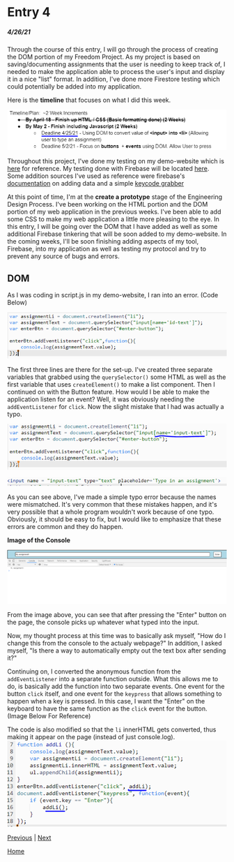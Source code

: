 # Entry 4
##### 4/26/21

Through the course of this entry, I will go through the process of creating the DOM portion of my Freedom Project. As my project is based on saving/documenting assignments that the user is needing to keep track of, I needed to make the application able to process the user's input and display it in a nice "list" format. In addition, I've done more Firestore testing which could potentially be added into my application.

Here is the **timeline** that focuses on what I did this week.

![timeline](entry-snips/entry04-screenshots/timeline.png)

Throughout this project, I've done my testing on my demo-website which is [here](https://ide-28ce95ffd3744292bda1b0e1ac9b55a5-8081.cs50.ws/index.html) for reference. My testing done with Firebase will be located [here](https://replit.com/@SamLee5/Testing-FireStore#script.js). Some addition sources I've used as reference were firebase's [documentation](https://firebase.google.com/docs/firestore/manage-data/add-data) on adding data and a simple [keycode grabber](https://keycode.info/)

At this point of time, I'm at the **create a prototype** stage of the Engineering Design Process. I've been working on the HTML portion and the DOM portion of my web application in the previous weeks. I've been able to add some CSS to make my web application a little more pleasing to the eye. In this entry, I will be going over the DOM that I have added as well as some additional Firebase tinkering that will be soon added to my demo-website. In the coming weeks, I'll be soon finishing adding aspects of my tool, Firebase, into my application as well as testing my protocol and try to prevent any source of bugs and errors.

## DOM

As I was coding in script.js in my demo-website, I ran into an error. (Code Below)

![error1](entry-snips/entry04-screenshots/error1.png)

The first three lines are there for the set-up. I've created three separate variables that grabbed using the `querySelector()` some HTML as well as the first variable that uses `createElement()` to make a list component. Then I continued on with the Button feature. How would I be able to make the application listen for an event? Well, it was obviously needing the `addEventListener` for `click`. Now the slight mistake that I had was actually a typo.

![fixerror1](entry-snips/entry04-screenshots/fixerror1.png)

![fixerror1.1](entry-snips/entry04-screenshots/fixerror1.1.png)

As you can see above, I've made a simple typo error because the names were mismatched. It's very common that these mistakes happen, and it's very possible that a whole program wouldn't work because of one typo. Obviously, it should be easy to fix, but I would like to emphasize that these errors are common and they do happen.

**Image of the Console**

![console](entry-snips/entry04-screenshots/console.png)

From the image above, you can see that after pressing the "Enter" button on the page, the console picks up whatever what typed into the input.

Now, my thought process at this time was to basically ask myself, "How do I change this from the console to the actualy webpage?" In addition, I asked myself, "Is there a way to automatically empty out the text box after sending it?"

Continuing on, I converted the anonymous function from the `addEventListener` into a separate function outside. What this allows me to do, is basically add the function into two separate events. One event for the button `click` itself, and one event for the `keypress` that allows something to happen when a key is pressed. In this case, I want the "Enter" on the keyboard to have the same function as the `click` event for the button. (Image Below For Reference)

The code is also modified so that the `li` innerHTML gets converted, thus making it appear on the page (instead of just console.log).
![screenshot2](entry-snips/entry04-screenshots/screenshot2.png)



[Previous](entry03.md) | [Next](entry05.md)

[Home](../README.md)